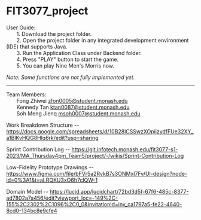 # FIT3077_project

User Guide: <br />
&nbsp;&nbsp;&nbsp;&nbsp;&nbsp;&nbsp; 1. Download the project folder. <br />
&nbsp;&nbsp;&nbsp;&nbsp;&nbsp;&nbsp; 2. Open the project folder in any integrated development environment (IDE) that supports Java. <br />
&nbsp;&nbsp;&nbsp;&nbsp;&nbsp;&nbsp; 3. Run the Application Class under Backend folder. <br />
&nbsp;&nbsp;&nbsp;&nbsp;&nbsp;&nbsp; 4. Press "PLAY" button to start the game. <br />
&nbsp;&nbsp;&nbsp;&nbsp;&nbsp;&nbsp; 5. You can play Nine Men's Morris now. <br />

<i> Note: Some functions are not fully implemented yet. </i> <br/>

__________________________________________________________________________________________________________________________________________

Team Members: <br />
&nbsp;&nbsp;&nbsp;&nbsp;&nbsp;&nbsp; Fong Zhiwei zfon0005@student.monash.edu<br />
&nbsp;&nbsp;&nbsp;&nbsp;&nbsp;&nbsp; Kennedy Tan ktan0087@student.monash.edu<br />
&nbsp;&nbsp;&nbsp;&nbsp;&nbsp;&nbsp; Soh Meng Jienq msoh0007@student.monash.edu 

Work Breakdown Structure -- https://docs.google.com/spreadsheets/d/10B28lCSSwzXOpijzydfFUe32XY_a1BlKvHQG8Hlq6rk/edit?usp=sharing

Sprint Contribution Log -- https://git.infotech.monash.edu/fit3077-s1-2023/MA_Thursday4pm_Team5/project/-/wikis/Sprint-Contribution-Log

Low-Fidelity Prototype Drawings -- https://www.figma.com/file/bFVr5a2RvkB7s3ONMxI7Fv/UI-design?node-id=0%3A1&t=aLRQKU3xO6h7clQW-1 

Domain Model -- https://lucid.app/lucidchart/72bd3d5f-67f6-485c-8377-ad7802a7a456/edit?viewport_loc=-149%2C-155%2C2302%2C1096%2C0_0&invitationId=inv_ca1797a5-fe22-4640-8cd0-134bc8e9cfe4 
